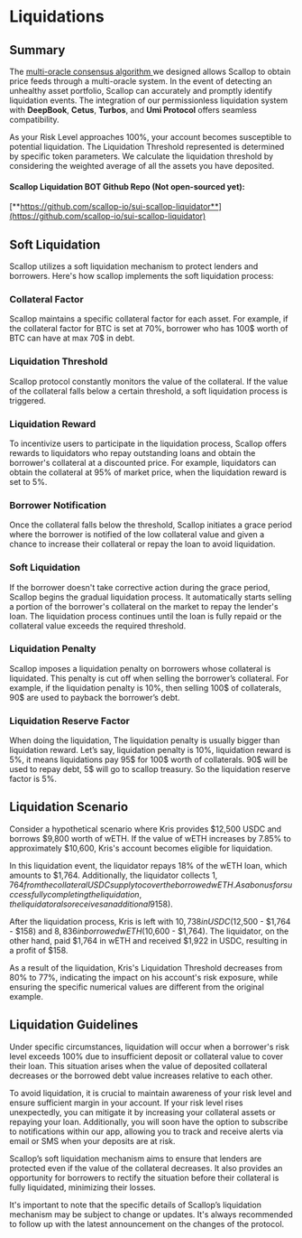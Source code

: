 # Liquidations

## Summary

The [multi-oracle consensus](oracles.md#aggregate-multi-oracle-strategy)[ algorithm ](oracles.md#aggregate-multi-oracle-strategy)we designed allows Scallop to obtain price feeds through a multi-oracle system. In the event of detecting an unhealthy asset portfolio, Scallop can accurately and promptly identify liquidation events. The integration of our permissionless liquidation system with **DeepBook**, **Cetus**, **Turbos**, and **Umi Protocol** offers seamless compatibility.

As your Risk Level approaches 100%, your account becomes susceptible to potential liquidation. The Liquidation Threshold represented is determined by specific token parameters. We calculate the liquidation threshold by considering the weighted average of all the assets you have deposited.

#### **Scallop Liquidation BOT Github Repo (Not open-sourced yet):**

[**https://github.com/scallop-io/sui-scallop-liquidator**](https://github.com/scallop-io/sui-scallop-liquidator)

## Soft Liquidation

Scallop utilizes a soft liquidation mechanism to protect lenders and borrowers. Here's how scallop implements the soft liquidation process:

### Collateral Factor

Scallop maintains a specific collateral factor for each asset. For example, if the collateral factor for BTC is set at 70%, borrower who has 100$ worth of BTC can have at max 70$ in debt.

### Liquidation Threshold

Scallop protocol constantly monitors the value of the collateral. If the value of the collateral falls below a certain threshold, a soft liquidation process is triggered.

### Liquidation Reward

To incentivize users to participate in the liquidation process, Scallop offers rewards to liquidators who repay outstanding loans and obtain the borrower's collateral at a discounted price. For example, liquidators can obtain the collateral at 95% of market price, when the liquidation reward is set to 5%.

### Borrower Notification

Once the collateral falls below the threshold, Scallop initiates a grace period where the borrower is notified of the low collateral value and given a chance to increase their collateral or repay the loan to avoid liquidation.

### Soft Liquidation

If the borrower doesn't take corrective action during the grace period, Scallop begins the gradual liquidation process. It automatically starts selling a portion of the borrower's collateral on the market to repay the lender's loan. The liquidation process continues until the loan is fully repaid or the collateral value exceeds the required threshold.

### Liquidation Penalty

Scallop imposes a liquidation penalty on borrowers whose collateral is liquidated. This penalty is cut off when selling the borrower’s collateral. For example, if the liquidation penalty is 10%, then selling 100$ of collaterals, 90$ are used to payback the borrower’s debt.

### Liquidation Reserve Factor

When doing the liquidation, The liquidation penalty is usually bigger than liquidation reward. Let’s say, liquidation penalty is 10%, liquidation reward is 5%, it means liquidations pay 95$ for 100$ worth of collaterals. 90$ will be used to repay debt, 5$ will go to scallop treasury. So the liquidation reserve factor is 5%.

## Liquidation Scenario

Consider a hypothetical scenario where Kris provides $12,500 USDC and borrows $9,800 worth of wETH. If the value of wETH increases by 7.85% to approximately $10,600, Kris's account becomes eligible for liquidation.

In this liquidation event, the liquidator repays 18% of the wETH loan, which amounts to $1,764. Additionally, the liquidator collects $1,764 from the collateral USDC supply to cover the borrowed wETH. As a bonus for successfully completing the liquidation, the liquidator also receives an additional 9% ($158).

After the liquidation process, Kris is left with $10,738 in USDC ($12,500 - $1,764 - $158) and $8,836 in borrowed wETH ($10,600 - $1,764). The liquidator, on the other hand, paid $1,764 in wETH and received $1,922 in USDC, resulting in a profit of $158.

As a result of the liquidation, Kris's Liquidation Threshold decreases from 80% to 77%, indicating the impact on his account's risk exposure, while ensuring the specific numerical values are different from the original example.

## Liquidation Guidelines

Under specific circumstances, liquidation will occur when a borrower's risk level exceeds 100% due to insufficient deposit or collateral value to cover their loan. This situation arises when the value of deposited collateral decreases or the borrowed debt value increases relative to each other.

To avoid liquidation, it is crucial to maintain awareness of your risk level and ensure sufficient margin in your account. If your risk level rises unexpectedly, you can mitigate it by increasing your collateral assets or repaying your loan. Additionally, you will soon have the option to subscribe to notifications within our app, allowing you to track and receive alerts via email or SMS when your deposits are at risk.

Scallop’s soft liquidation mechanism aims to ensure that lenders are protected even if the value of the collateral decreases. It also provides an opportunity for borrowers to rectify the situation before their collateral is fully liquidated, minimizing their losses.

It's important to note that the specific details of Scallop’s liquidation mechanism may be subject to change or updates. It's always recommended to follow up with the latest announcement on the changes of the protocol.
